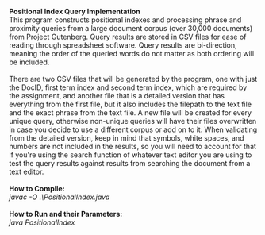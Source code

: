 **Positional Index Query Implementation**
<br/>
This program constructs positional indexes and processing phrase and proximity queries from a large document corpus (over 30,000 documents) from Project Gutenberg. Query results are stored in CSV files for ease of reading through spreadsheet software. Query results are bi-direction, meaning the order of the queried words do not matter
as both ordering will be included.
<br/>
<br/>
There are two CSV files that will be generated by the program, one with just the DocID, first term index and second term index, which are required by the assignment, and another file that is a detailed version that has everything from the first file, but it also includes the filepath to the text file and the exact phrase from the text file. A new file will be created for every unique query, otherwise non-unique queries will have their files overwritten in case you decide to use a different corpus or add on to it. When validating from the detailed version, keep in mind that symbols, white spaces, and numbers are not included in the results, so you will need to account for that if
you're using the search function of whatever text editor you are using to test the query results against results from searching the document from a text editor.
<br/>
<br/>
**How to Compile:**
<br/>
*javac -O .\PositionalIndex.java*
<br/>
<br/>
**How to Run and their Parameters:**
<br/>
*java PositionalIndex <path-to-input-files> <path-to-out-result-files> <first-word> <second-word> <int-distance-between-words>*
